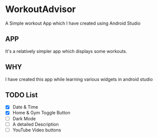 # WorkoutAdvisor

A Simple workout App which I have created using Android Studio

## APP

It's a relatively simpler app which displays some workouts.

## WHY

I have created this app while learning various widgets in android studio

## TODO List

- [x] Date & Time
- [x] Home & Gym Toggle Button
- [ ] Dark Mode
- [ ] A detailed Description
- [ ] YouTube Video buttons
